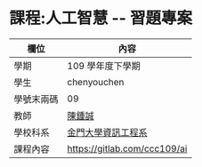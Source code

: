 # 課程:人工智慧 -- 習題專案

欄位 | 內容
-----|--------
學期 | 109 學年度下學期
學生 |   chenyouchen
學號末兩碼 | 09
教師 | [陳鍾誠](https://www.nqu.edu.tw/educsie/index.php?act=blog&code=list&ids=4)
學校科系 | [金門大學資訊工程系](https://www.nqu.edu.tw/educsie/index.php)
課程內容 | https://gitlab.com/ccc109/ai
